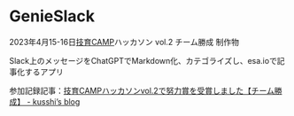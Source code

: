 # GenieSlack

2023年4月15-16日[技育CAMP](https://talent.supporterz.jp/geekcamp/)ハッカソン vol.2 チーム勝成 制作物

Slack上のメッセージをChatGPTでMarkdown化、カテゴライズし、esa.ioで記事化するアプリ

参加記録記事：[技育CAMPハッカソンvol.2で努力賞を受賞しました【チーム勝成】 - kusshi’s blog](https://kusshi.hatenablog.jp/entry/2023/04/30/131933)
